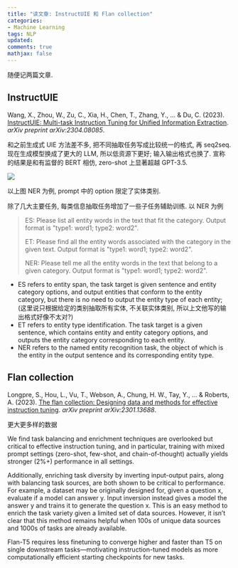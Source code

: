 ```yaml
---
title: "读文章: InstructUIE 和 Flan collection"
categories: 
- Machine Learning
tags: NLP
updated:
comments: true
mathjax: false
---
```


随便记两篇文章.

## InstructUIE

Wang, X., Zhou, W., Zu, C., Xia, H., Chen, T., Zhang, Y., ... & Du, C. (2023). [InstructUIE: Multi-task Instruction Tuning for Unified Information Extraction](https://arxiv.org/abs/2304.08085). *arXiv preprint arXiv:2304.08085*.

和之前生成式 UIE 方法差不多, 把不同抽取任务写成比较统一的格式, 再 seq2seq. 现在生成模型换成了更大的 LLM, 所以低资源下更好; 输入输出格式也换了. 宣称的结果是和有监督的 BERT 相仿, zero-shot 上显著超越 GPT-3.5.

<!-- more -->

![](https://shiina18.github.io/assets/posts/images/293503716248979.png)

以上图 NER 为例, prompt 中的 option 限定了实体类别.

除了几大主要任务, 每类信息抽取任务增加了一些子任务辅助训练. 以 NER 为例

> ES: Please list all entity words in the text that fit the category. Output format is "type1: word1; type2: word2".
>
> ET: Please find all the entity words associated with the category in the given text. Output format is "type1: word1; type2: word2".
>
> NER: Please tell me all the entity words in the text that belong to a given category. Output format is "type1: word1; type2: word2".


- ES refers to entity span, the task target is given sentence and entity category options, and output entities that conform to the entity category, but there is no need to output the entity type of each entity; (这里说只根据给定的类别抽取所有实体, 不关联实体类别, 所以上文他写的输出格式好像不太对?)
- ET refers to entity type identification. The task target is a given sentence, which contains entity and entity category options, and outputs the entity category corresponding to each entity.
- NER refers to the named entity recognition task, the object of which is the entity in the output sentence and its corresponding entity type.

## Flan collection

Longpre, S., Hou, L., Vu, T., Webson, A., Chung, H. W., Tay, Y., ... & Roberts, A. (2023). [The flan collection: Designing data and methods for effective instruction tuning](https://arxiv.org/pdf/2301.13688). *arXiv preprint arXiv:2301.13688*.

更大更多样的数据

We find task balancing and enrichment techniques are overlooked but critical to effective instruction tuning, and in particular, training with mixed prompt settings (zero-shot, few-shot, and chain-of-thought) actually yields stronger (2%+) performance in all settings.

Additionally, enriching task diversity by inverting input-output pairs, along with balancing task sources, are both shown to be critical to performance. For example, a dataset may be originally designed for, given a question x, evaluate if a model can answer y. Input inversion instead gives a model the answer y and trains it to generate the question x. This is an easy method to enrich the task variety given a limited set of data sources. However, it isn’t clear that this method remains helpful when 100s of unique data sources and 1000s of tasks are already available.

Flan-T5 requires less finetuning to converge higher and faster than T5 on single downstream tasks—motivating instruction-tuned models as more computationally efficient starting checkpoints for new tasks.